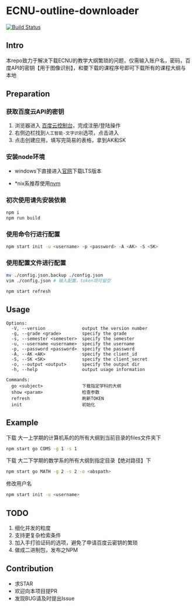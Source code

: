 # ECNU-outline-downloader 
[![Build Status](https://travis-ci.org/fun4wut/ECNU-outline-downloader.svg?branch=master)](https://travis-ci.org/fun4wut/ECNU-outline-downloader)

## Intro
本repo致力于解决下载ECNU的教学大纲繁琐的问题，仅需输入账户名，密码，百度API的密钥【用于图像识别】，和要下载的课程序号即可下载所有的课程大纲与本地

## Preparation
### 获取百度云API的密钥
1.  浏览器进入 [百度云控制台](https://console.bce.baidu.com)，完成注册/登陆操作
2.  右侧边栏找到`人工智能-文字识别`选项，点击进入
3.  点击创建应用，填写完简易的表格，拿到AK和SK

### 安装node环境
* windows下直接进入[官网](https://nodejs.org/zh-cn/)下载LTS版本

* *nix系推荐使用[nvm](https://github.com/creationix/nvm)

### 初次使用请先安装依赖
```bash
npm i
npm run build
```
### 使用命令行进行配置
```bash
npm start init -u <username> -p <password> -A <AK> -S <SK>
```
### 使用配置文件进行配置
```bash
mv ./config.json.backup ./config.json 
vim ./config.json # 输入配置，token项可留空

npm start refresh
```
## Usage
```
Options:
  -V, --version              output the version number
  -g, --grade <grade>        specify the grade
  -s, --semester <semester>  specify the semester
  -u, --username <username>  specify the username
  -p, --password <password>  specify the password
  -A, --AK <AK>              specify the client_id
  -S, --SK <SK>              specify the client_secret
  -o, --output <output>      specify the output dir
  -h, --help                 output usage information

Commands:
  go <subject>               下载指定学科的大纲
  show <param>               检查参数
  refresh                    刷新TOKEN
  init                       初始化
```
## Example
下载 大一上学期的计算机系的的所有大纲到当前目录的files文件夹下
 ```bash
npm start go COMS -g 1 -s 1
 ```

下载 大二下学期的数学系的所有大纲到指定目录【绝对路径】下
```bash
npm start go MATH -g 2 -s 2 -o <abspath>
```

修改用户名
```bash
npm start init -u <username>
```
## TODO
1. 细化并发的粒度
2. 支持更复杂检索条件
3. 加入手打验证码的选项，避免了申请百度云密钥的繁琐
4. 做成二进制包，发布之NPM

## Contribution
* 求STAR
* 欢迎向本项目提PR
* 发现BUG请及时提出Issue